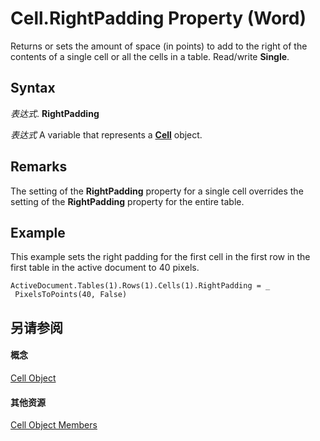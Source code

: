 
# Cell.RightPadding Property (Word)

Returns or sets the amount of space (in points) to add to the right of the contents of a single cell or all the cells in a table. Read/write  **Single**.


## Syntax

 _表达式_. **RightPadding**

 _表达式_ A variable that represents a **[Cell](cbe6ae71-b2da-63a9-1446-0a2f81ab8b14.md)** object.


## Remarks

The setting of the  **RightPadding** property for a single cell overrides the setting of the **RightPadding** property for the entire table.


## Example

This example sets the right padding for the first cell in the first row in the first table in the active document to 40 pixels.


```
ActiveDocument.Tables(1).Rows(1).Cells(1).RightPadding = _ 
 PixelsToPoints(40, False)
```


## 另请参阅


#### 概念


[Cell Object](cbe6ae71-b2da-63a9-1446-0a2f81ab8b14.md)
#### 其他资源


[Cell Object Members](http://msdn.microsoft.com/library/f718bcaa-af8a-682b-f403-6db1aeb9bb73%28Office.15%29.aspx)